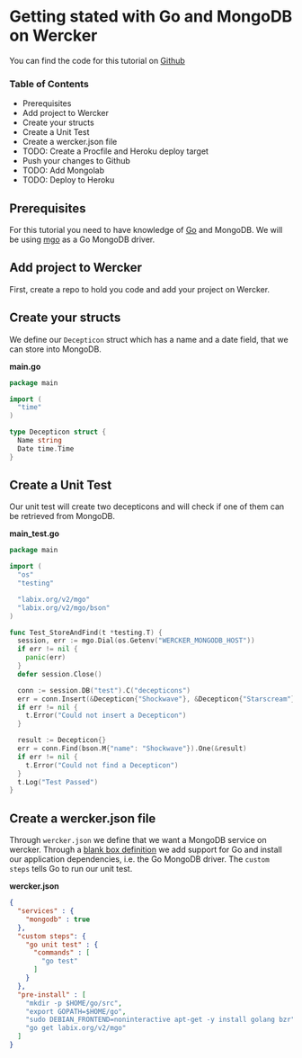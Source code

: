 # Getting stated with Go and MongoDB on Wercker
You can find the code for this tutorial on [Github](https://github.com/mies/wercker-golang-mongo)

### Table of Contents
* Prerequisites
* Add project to Wercker
* Create your structs
* Create a Unit Test
* Create a wercker.json file
* TODO: Create a Procfile and Heroku deploy target
* Push your changes to Github
* TODO: Add Mongolab
* TODO: Deploy to Heroku

## Prerequisites
For this tutorial you need to have knowledge of [Go](http://golang.org) and MongoDB.
We will be using [mgo](http://labix.org/mgo) as a Go MongoDB driver.

## Add project to Wercker
First, create a repo to hold you code and add your project on Wercker.

## Create your structs

We define our `Decepticon` struct which has a name and a date field, that we can store into MongoDB.

**main.go**
```go
package main

import (
  "time"
)

type Decepticon struct {
  Name string
  Date time.Time
}
```

## Create a Unit Test

Our unit test will create two decepticons and will check if one of them can be retrieved from MongoDB.

**main_test.go**

```go
package main

import (
  "os"
  "testing"

  "labix.org/v2/mgo"
  "labix.org/v2/mgo/bson"
)

func Test_StoreAndFind(t *testing.T) {
  session, err := mgo.Dial(os.Getenv("WERCKER_MONGODB_HOST"))
  if err != nil {
    panic(err)
  }
  defer session.Close()

  conn := session.DB("test").C("decepticons")
  err = conn.Insert(&Decepticon{"Shockwave"}, &Decepticon{"Starscream"})
  if err != nil {
    t.Error("Could not insert a Decepticon")
  }

  result := Decepticon{}
  err = conn.Find(bson.M{"name": "Shockwave"}).One(&result)
  if err != nil {
    t.Error("Could not find a Decepticon")
  }
  t.Log("Test Passed")
}

```

## Create a wercker.json file

Through `wercker.json` we define that we want a MongoDB service on wercker. Through a [blank box definition](/articles/blank-box/) we add support for Go and install our application dependencies, i.e. the Go MongoDB driver. The `custom steps` tells Go to run our unit test.

**wercker.json**

```json
{
  "services" : {
    "mongodb" : true
  },
  "custom steps": {
    "go unit test" : {
      "commands" : [
        "go test"
      ]
    }
  },
  "pre-install" : [
    "mkdir -p $HOME/go/src",
    "export GOPATH=$HOME/go",
    "sudo DEBIAN_FRONTEND=noninteractive apt-get -y install golang bzr",
    "go get labix.org/v2/mgo"
  ]
}
```
